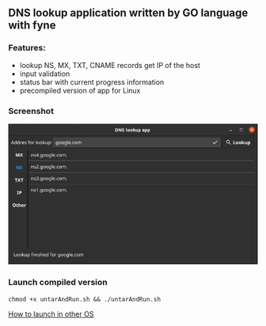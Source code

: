 ## DNS lookup application written by GO language with fyne

### Features:
- lookup NS, MX, TXT, CNAME records get IP of the host
- input validation
- status bar with current progress information
- precompiled version of app for Linux

### Screenshot

![Window](/screen.png)

### Launch compiled version

```
chmod +x untarAndRun.sh && ./untarAndRun.sh
```
[How to launch in other OS](https://developer.fyne.io/started/packaging)
